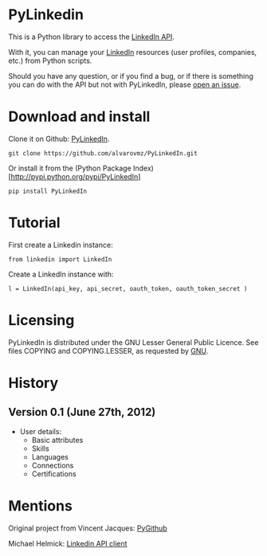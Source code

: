 PyLinkedin
==========

This is a Python library to access the [LinkedIn API](https://developer.linkedin.com/rest).

With it, you can manage your [LinkedIn](http://linkedin.com) resources (user profiles, companies, etc.) from Python scripts.

Should you have any question, or if you find a bug, or if there is something you can do with the API but not with PyLinkedIn, please [open an issue](https://github.com/alvarovmz/PyLinkedIn/issues).


Download and install
====================

Clone it on Github: [PyLinkedIn](http://github.com/alvarovmz/PyLinkedIn).

    git clone https://github.com/alvarovmz/PyLinkedIn.git

Or install it from the (Python Package Index)[http://pypi.python.org/pypi/PyLinkedIn]

    pip install PyLinkedIn


Tutorial
========

First create a Linkedin instance:

    from linkedin import LinkedIn

Create a LinkedIn instance with:

    l = LinkedIn(api_key, api_secret, oauth_token, oauth_token_secret )


Licensing
=========

PyLinkedIn is distributed under the GNU Lesser General Public Licence.
See files COPYING and COPYING.LESSER, as requested by [GNU](http://www.gnu.org/licenses/gpl-howto.html).


History
=======

Version 0.1 (June 27th, 2012)
---------------------------

* User details:
    * Basic attributes
    * Skills
    * Languages
    * Connections
    * Certifications


Mentions
========
Original project from Vincent Jacques: [PyGithub](https://github.com/jacquev6/PyGithub)

Michael Helmick: [Linkedin API client](https://github.com/michaelhelmick/linkedin)
